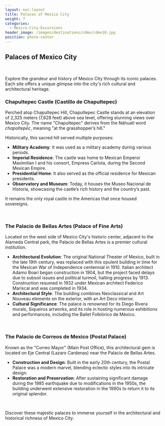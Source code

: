 ```yaml
---
layout: exc-layout
title: Palaces of Mexico City
weight: 7
categories:
  - Mexico-City-Excursions
header_image: /images/destinations/cdmx/cdmx10.jpg
position: photo-center
---
```

## Palaces of Mexico City

&nbsp;

Explore the grandeur and history of Mexico City through its iconic palaces. Each site offers a unique glimpse into the city's rich cultural and architectural heritage.

### Chapultepec Castle (Castillo de Chapultepec)

Perched atop Chapultepec Hill, Chapultepec Castle stands at an elevation of 2,325 meters (7,628 feet) above sea level, offering stunning views over Mexico City. The name "Chapultepec" derives from the Náhuatl word *chapoltepēc*, meaning "at the grasshopper’s hill." 

Historically, this sacred hill served multiple purposes:

- **Military Academy**: It was used as a military academy during various periods.
- **Imperial Residence**: The castle was home to Mexican Emperor Maximilian I and his consort, Empress Carlota, during the Second Mexican Empire.
- **Presidential Home**: It also served as the official residence for Mexican presidents.
- **Observatory and Museum**: Today, it houses the Museo Nacional de Historia, showcasing the castle’s rich history and the country’s past.

It remains the only royal castle in the Americas that once housed sovereigns.

&nbsp;

### The Palacio de Bellas Artes (Palace of Fine Arts)

Located on the west side of Mexico City's historic center, adjacent to the Alameda Central park, the Palacio de Bellas Artes is a premier cultural institution.

- **Architectural Evolution**: The original National Theater of Mexico, built in the late 19th century, was replaced with this opulent building in time for the Mexican War of Independence centennial in 1910. Italian architect Adamo Boari began construction in 1904, but the project faced delays due to subsoil issues and political turmoil, halting progress by 1913. Construction resumed in 1932 under Mexican architect Federico Mariscal and was completed in 1934.
- **Architectural Style**: The building combines Neoclassical and Art Nouveau elements on the exterior, with an Art Deco interior.
- **Cultural Significance**: The palace is renowned for its Diego Rivera murals, Siqueiros artworks, and its role in hosting numerous exhibitions and performances, including the Ballet Folklórico de México.

&nbsp;

### The Palacio de Correos de Mexico (Postal Palace)

Known as the "Correo Mayor" (Main Post Office), this architectural gem is located on Eje Central (Lazaro Cardenas) near the Palacio de Bellas Artes.

- **Construction and Design**: Built in the early 20th century, the Postal Palace was a modern marvel, blending eclectic styles into its intricate design.
- **Restoration and Preservation**: After sustaining significant damage during the 1985 earthquake due to modifications in the 1950s, the building underwent extensive restoration in the 1990s to return it to its original splendor.

&nbsp;

Discover these majestic palaces to immerse yourself in the architectural and historical richness of Mexico City.






